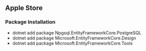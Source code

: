 ## Apple Store ##

### Package Installation ###
- dotnet add package Npgsql.EntityFrameworkCore.PostgreSQL
- dotnet add package Microsoft.EntityFrameworkCore.Design
- dotnet add package Microsoft.EntityFrameworkCore.Tools

